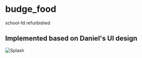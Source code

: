 # budge_food

school-fd refurbished

## Implemented based on Daniel's UI design

![Splash](https://user-images.githubusercontent.com/34488661/121824972-ce704100-cca7-11eb-9e0c-bb61e20a13e9.png)
